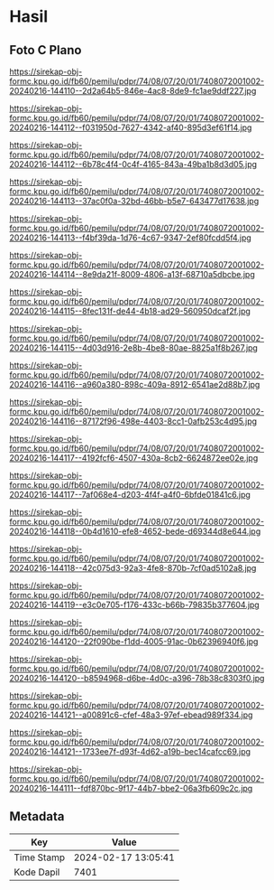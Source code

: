 # Hasil

## Foto C Plano

https://sirekap-obj-formc.kpu.go.id/fb60/pemilu/pdpr/74/08/07/20/01/7408072001002-20240216-144110--2d2a64b5-846e-4ac8-8de9-fc1ae9ddf227.jpg

https://sirekap-obj-formc.kpu.go.id/fb60/pemilu/pdpr/74/08/07/20/01/7408072001002-20240216-144112--f031950d-7627-4342-af40-895d3ef61f14.jpg

https://sirekap-obj-formc.kpu.go.id/fb60/pemilu/pdpr/74/08/07/20/01/7408072001002-20240216-144112--6b78c4f4-0c4f-4165-843a-49ba1b8d3d05.jpg

https://sirekap-obj-formc.kpu.go.id/fb60/pemilu/pdpr/74/08/07/20/01/7408072001002-20240216-144113--37ac0f0a-32bd-46bb-b5e7-643477d17638.jpg

https://sirekap-obj-formc.kpu.go.id/fb60/pemilu/pdpr/74/08/07/20/01/7408072001002-20240216-144113--f4bf39da-1d76-4c67-9347-2ef80fcdd5f4.jpg

https://sirekap-obj-formc.kpu.go.id/fb60/pemilu/pdpr/74/08/07/20/01/7408072001002-20240216-144114--8e9da21f-8009-4806-a13f-68710a5dbcbe.jpg

https://sirekap-obj-formc.kpu.go.id/fb60/pemilu/pdpr/74/08/07/20/01/7408072001002-20240216-144115--8fec131f-de44-4b18-ad29-560950dcaf2f.jpg

https://sirekap-obj-formc.kpu.go.id/fb60/pemilu/pdpr/74/08/07/20/01/7408072001002-20240216-144115--4d03d916-2e8b-4be8-80ae-8825a1f8b267.jpg

https://sirekap-obj-formc.kpu.go.id/fb60/pemilu/pdpr/74/08/07/20/01/7408072001002-20240216-144116--a960a380-898c-409a-8912-6541ae2d88b7.jpg

https://sirekap-obj-formc.kpu.go.id/fb60/pemilu/pdpr/74/08/07/20/01/7408072001002-20240216-144116--87172f96-498e-4403-8cc1-0afb253c4d95.jpg

https://sirekap-obj-formc.kpu.go.id/fb60/pemilu/pdpr/74/08/07/20/01/7408072001002-20240216-144117--4192fcf6-4507-430a-8cb2-6624872ee02e.jpg

https://sirekap-obj-formc.kpu.go.id/fb60/pemilu/pdpr/74/08/07/20/01/7408072001002-20240216-144117--7af068e4-d203-4f4f-a4f0-6bfde01841c6.jpg

https://sirekap-obj-formc.kpu.go.id/fb60/pemilu/pdpr/74/08/07/20/01/7408072001002-20240216-144118--0b4d1610-efe8-4652-bede-d69344d8e644.jpg

https://sirekap-obj-formc.kpu.go.id/fb60/pemilu/pdpr/74/08/07/20/01/7408072001002-20240216-144118--42c075d3-92a3-4fe8-870b-7cf0ad5102a8.jpg

https://sirekap-obj-formc.kpu.go.id/fb60/pemilu/pdpr/74/08/07/20/01/7408072001002-20240216-144119--e3c0e705-f176-433c-b66b-79835b377604.jpg

https://sirekap-obj-formc.kpu.go.id/fb60/pemilu/pdpr/74/08/07/20/01/7408072001002-20240216-144120--22f090be-f1dd-4005-91ac-0b62396940f6.jpg

https://sirekap-obj-formc.kpu.go.id/fb60/pemilu/pdpr/74/08/07/20/01/7408072001002-20240216-144120--b8594968-d6be-4d0c-a396-78b38c8303f0.jpg

https://sirekap-obj-formc.kpu.go.id/fb60/pemilu/pdpr/74/08/07/20/01/7408072001002-20240216-144121--a00891c6-cfef-48a3-97ef-ebead989f334.jpg

https://sirekap-obj-formc.kpu.go.id/fb60/pemilu/pdpr/74/08/07/20/01/7408072001002-20240216-144121--1733ee7f-d93f-4d62-a19b-bec14cafcc69.jpg

https://sirekap-obj-formc.kpu.go.id/fb60/pemilu/pdpr/74/08/07/20/01/7408072001002-20240216-144111--fdf870bc-9f17-44b7-bbe2-06a3fb609c2c.jpg


## Metadata

| Key        | Value               |
| ---------- | ------------------- |
| Time Stamp | 2024-02-17 13:05:41 |
| Kode Dapil | 7401                |



